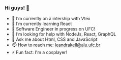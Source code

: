 ### Hi guys! 👋


- 🔭 I’m currently on a intership with Vtex
- 🌱 I’m currently learning React
- 🌱 Software Engineer in progress on UFC!
- 🤔 I’m looking for help with NodeJs, React, GraphQL
- 💬 Ask me about Html, CSS and JavaScript
- 📫 How to reach me: leandrakell@alu.ufc.br
- ⚡ Fun fact: I'm a cosplayer!
